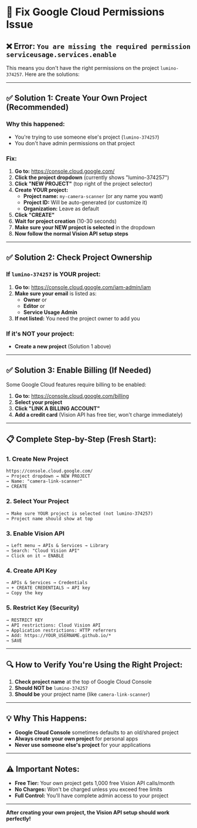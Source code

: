 # 🔧 Fix Google Cloud Permissions Issue

## ❌ **Error:** `You are missing the required permission serviceusage.services.enable`

This means you don't have the right permissions on the project `lumino-374257`. Here are the solutions:

---

## ✅ **Solution 1: Create Your Own Project (Recommended)**

### **Why this happened:**
- You're trying to use someone else's project (`lumino-374257`)
- You don't have admin permissions on that project

### **Fix:**
1. **Go to:** https://console.cloud.google.com/
2. **Click the project dropdown** (currently shows "lumino-374257")
3. **Click "NEW PROJECT"** (top right of the project selector)
4. **Create YOUR project:**
   - **Project name:** `my-camera-scanner` (or any name you want)
   - **Project ID:** Will be auto-generated (or customize it)
   - **Organization:** Leave as default
5. **Click "CREATE"**
6. **Wait for project creation** (10-30 seconds)
7. **Make sure your NEW project is selected** in the dropdown
8. **Now follow the normal Vision API setup steps**

---

## ✅ **Solution 2: Check Project Ownership**

### **If `lumino-374257` is YOUR project:**
1. **Go to:** https://console.cloud.google.com/iam-admin/iam
2. **Make sure your email** is listed as:
   - **Owner** or 
   - **Editor** or
   - **Service Usage Admin**
3. **If not listed:** You need the project owner to add you

### **If it's NOT your project:**
- **Create a new project** (Solution 1 above)

---

## ✅ **Solution 3: Enable Billing (If Needed)**

Some Google Cloud features require billing to be enabled:

1. **Go to:** https://console.cloud.google.com/billing
2. **Select your project**
3. **Click "LINK A BILLING ACCOUNT"**
4. **Add a credit card** (Vision API has free tier, won't charge immediately)

---

## 📋 **Complete Step-by-Step (Fresh Start):**

### **1. Create New Project**
```
https://console.cloud.google.com/
→ Project dropdown → NEW PROJECT
→ Name: "camera-link-scanner"
→ CREATE
```

### **2. Select Your Project**
```
→ Make sure YOUR project is selected (not lumino-374257)
→ Project name should show at top
```

### **3. Enable Vision API**
```
→ Left menu → APIs & Services → Library
→ Search: "Cloud Vision API"
→ Click on it → ENABLE
```

### **4. Create API Key**
```
→ APIs & Services → Credentials
→ + CREATE CREDENTIALS → API key
→ Copy the key
```

### **5. Restrict Key (Security)**
```
→ RESTRICT KEY
→ API restrictions: Cloud Vision API
→ Application restrictions: HTTP referrers
→ Add: https://YOUR_USERNAME.github.io/*
→ SAVE
```

---

## 🔍 **How to Verify You're Using the Right Project:**

1. **Check project name** at the top of Google Cloud Console
2. **Should NOT be** `lumino-374257`
3. **Should be** your project name (like `camera-link-scanner`)

---

## 💡 **Why This Happens:**

- **Google Cloud Console** sometimes defaults to an old/shared project
- **Always create your own project** for personal apps
- **Never use someone else's project** for your applications

---

## ⚠️ **Important Notes:**

- **Free Tier:** Your own project gets 1,000 free Vision API calls/month
- **No Charges:** Won't be charged unless you exceed free limits
- **Full Control:** You'll have complete admin access to your project

---

**After creating your own project, the Vision API setup should work perfectly!**